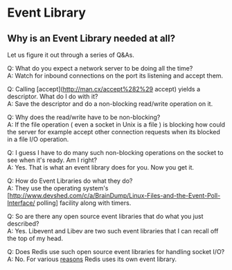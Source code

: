 Event Library
===

Why is an Event Library needed at all?
---

Let us figure it out through a series of Q&As.

Q: What do you expect a network server to be doing all the time? <br/>
A: Watch for inbound connections on the port its listening and accept them.

Q: Calling [accept](http://man.cx/accept%282%29 accept) yields a descriptor. What do I do with it?<br/>
A: Save the descriptor and do a non-blocking read/write operation on it.

Q: Why does the read/write have to be non-blocking?<br/>
A: If the file operation ( even a socket in Unix is a file ) is blocking how could the server for example accept other connection requests when its blocked in a file I/O operation.

Q: I guess I have to do many such non-blocking operations on the socket to see when it's ready. Am I right?<br/>
A: Yes. That is what an event library does for you. Now you get it.

Q: How do Event Libraries do what they do?<br/>
A: They use the operating system's [http://www.devshed.com/c/a/BrainDump/Linux-Files-and-the-Event-Poll-Interface/ polling] facility along with timers.

Q: So are there any open source event libraries that do what you just described? <br/>
A: Yes. Libevent and Libev are two such event libraries that I can recall off the top of my head.

Q: Does Redis use such open source event libraries for handling socket I/O?<br/>
A: No. For various [reasons](http://groups.google.com/group/redis-db/browse_thread/thread/b52814e9ef15b8d0/) Redis uses its own event library.
